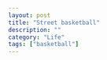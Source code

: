 ```yaml
---
layout: post
title: "Street basketball"
description: ""
category: "Life"
tags: ["basketball"]
---
```




